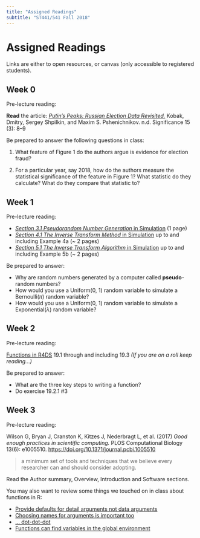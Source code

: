 ```yaml
---
title: "Assigned Readings"
subtitle: "ST441/541 Fall 2018"
---
```


# Assigned Readings

Links are either to open resources, or canvas (only accessible to registered students).

## Week 0

Pre-lecture reading:

**Read** the article:
[*Putin’s Peaks: Russian Election Data Revisited.*](https://oregonstate.instructure.com/courses/1689180/files/folder/Readings?preview=72232056) Kobak, Dmitry, Sergey Shpilkin, and Maxim S. Pshenichnikov. n.d.  Significance 15 (3): 8–9

Be prepared to answer the following questions in class:

1. What feature of Figure 1 do the authors argue is evidence for election fraud?

2. For a particular year, say 2018, how do the authors measure the statistical significance of the feature in Figure 1?  What statistic do they calculate?  What do they compare that statistic to? 

  
## Week 1

Pre-lecture reading:  

* [*Section 3.1 Pseudorandom Number Generation* in Simulation](https://oregonstate.instructure.com/courses/1689180/files/folder/Readings?preview=72232060) (1 page)
* [*Section 4.1 The Inverse Transform Method* in Simulation](https://oregonstate.instructure.com/courses/1689180/files/folder/Readings?preview=72232059) up to and including Example 4a (~ 2 pages)
* [*Section 5.1 The Inverse Transform Algorithm* in Simulation](https://oregonstate.instructure.com/courses/1689180/files/folder/Readings?preview=72232058) up to and including Example 5b (~ 2 pages)

Be prepared to answer:

* Why are random numbers generated by a computer called **pseudo**-random numbers?
* How would you use a Uniform(0, 1) random variable to simulate a Bernoulli($\pi$) random variable?
* How would you use a Uniform(0, 1) random variable to simulate a Exponential($\lambda$) random variable?

## Week 2

Pre-lecture reading:

[Functions in R4DS](http://r4ds.had.co.nz/functions.html) 19.1 through and including 19.3  *(If you are on a roll keep reading...)*

Be prepared to answer:

* What are the three key steps to writing a function?
* Do exercise 19.2.1 #3

## Week 3

Pre-lecture reading:

Wilson G, Bryan J, Cranston K, Kitzes J, Nederbragt L, et al. (2017) *Good enough practices in scientific computing.* PLOS Computational Biology 13(6): e1005510. https://doi.org/10.1371/journal.pcbi.1005510

> a minimum set of tools and techniques that we believe every researcher can and should consider adopting.

Read the Author summary, Overview, Introduction and Software sections.

You may also want to review some things we touched on in class about functions in R:

* [Provide defaults for detail arguments not data arguments](http://r4ds.had.co.nz/functions.html#function-arguments)
* [Choosing names for arguments is important too](http://r4ds.had.co.nz/functions.html#choosing-names)
* [... dot-dot-dot](http://r4ds.had.co.nz/functions.html#dot-dot-dot)
* [Functions can find variables in the global environment](http://r4ds.had.co.nz/functions.html#environment)

